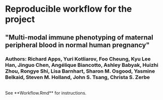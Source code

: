 # Reproducible workflow for the project
## "Multi-modal immune phenotyping of maternal peripheral blood in normal human pregnancy"
### Authors: Richard Apps, Yuri Kotliarov, Foo Cheung, Kyu Lee Han, Jinguo Chen, Angélique Biancotto, Ashley Babyak, Huizhi Zhou, Rongye Shi, Lisa Barnhart, Sharon M. Osgood, Yasmine Belkaid, Steven M. Holland, John S. Tsang, Christa S. Zerbe

<br/>
See **Workflow.Rmd** for instructions.
<br/>
